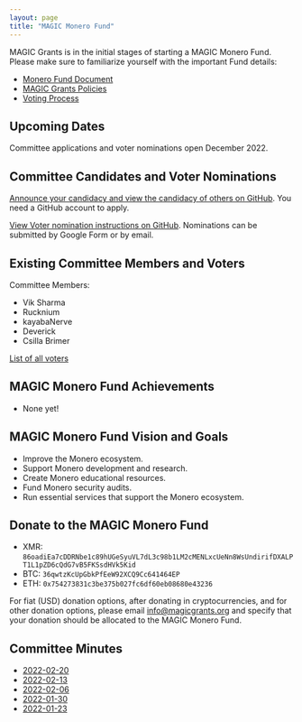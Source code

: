 ```yaml
---
layout: page
title: "MAGIC Monero Fund"
---
```


MAGIC Grants is in the initial stages of starting a MAGIC Monero Fund. Please make sure to familiarize yourself with the important Fund details:

* [Monero Fund Document](/funds/monero/monero_fund)
* [MAGIC Grants Policies](/about/documentation)
* [Voting Process](/funds/voting/)

## Upcoming Dates

Committee applications and voter nominations open December 2022.

## Committee Candidates and Voter Nominations

[Announce your candidacy and view the candidacy of others on GitHub](https://github.com/MAGICGrants/Monero-Fund). You need a GitHub account to apply.

[View Voter nomination instructions on GitHub](https://github.com/MAGICGrants/Monero-Fund). Nominations can be submitted by Google Form or by email.

## Existing Committee Members and Voters

Committee Members:
* Vik Sharma
* Rucknium
* kayabaNerve
* Deverick
* Csilla Brimer

[List of all voters](/funds/monero/monero_fund_voters)

## MAGIC Monero Fund Achievements

* None yet!

## MAGIC Monero Fund Vision and Goals

* Improve the Monero ecosystem.
* Support Monero development and research.
* Create Monero educational resources.
* Fund Monero security audits.
* Run essential services that support the Monero ecosystem.

## Donate to the MAGIC Monero Fund

* XMR: `86oadiEa7cDDRNbe1c89hUGeSyuVL7dL3c98b1LM2cMENLxcUeNn8WsUndirifDXALPT1L1pZD6cQdG7vB5FKSsdHVk5Kid`
* BTC: `36qwtzKcUpGbkPfEeW92XCQ9Cc641464EP`
* ETH: `0x754273831c3be375b027fc6df60eb08680e43236`

For fiat (USD) donation options, after donating in cryptocurrencies, and for other donation options, please email [info@magicgrants.org](mailto:info@magicgrants.org) and specify that your donation should be allocated to the MAGIC Monero Fund.

## Committee Minutes

* [2022-02-20](/funds/monero/minutes/2022-02-20)
* [2022-02-13](/funds/monero/minutes/2022-02-13)
* [2022-02-06](/funds/monero/minutes/2022-02-06)
* [2022-01-30](/funds/monero/minutes/2022-01-30)
* [2022-01-23](/funds/monero/minutes/2022-01-23)
